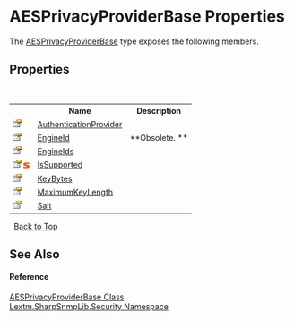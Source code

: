 # AESPrivacyProviderBase Properties
 

The <a href="T_Lextm_SharpSnmpLib_Security_AESPrivacyProviderBase">AESPrivacyProviderBase</a> type exposes the following members.


## Properties
&nbsp;<table><tr><th></th><th>Name</th><th>Description</th></tr><tr><td>![Public property](media/pubproperty.gif "Public property")</td><td><a href="P_Lextm_SharpSnmpLib_Security_AESPrivacyProviderBase_AuthenticationProvider">AuthenticationProvider</a></td><td /></tr><tr><td>![Public property](media/pubproperty.gif "Public property")</td><td><a href="P_Lextm_SharpSnmpLib_Security_AESPrivacyProviderBase_EngineId">EngineId</a></td><td> **Obsolete. **</td></tr><tr><td>![Public property](media/pubproperty.gif "Public property")</td><td><a href="P_Lextm_SharpSnmpLib_Security_AESPrivacyProviderBase_EngineIds">EngineIds</a></td><td /></tr><tr><td>![Public property](media/pubproperty.gif "Public property")![Static member](media/static.gif "Static member")</td><td><a href="P_Lextm_SharpSnmpLib_Security_AESPrivacyProviderBase_IsSupported">IsSupported</a></td><td /></tr><tr><td>![Public property](media/pubproperty.gif "Public property")</td><td><a href="P_Lextm_SharpSnmpLib_Security_AESPrivacyProviderBase_KeyBytes">KeyBytes</a></td><td /></tr><tr><td>![Public property](media/pubproperty.gif "Public property")</td><td><a href="P_Lextm_SharpSnmpLib_Security_AESPrivacyProviderBase_MaximumKeyLength">MaximumKeyLength</a></td><td /></tr><tr><td>![Public property](media/pubproperty.gif "Public property")</td><td><a href="P_Lextm_SharpSnmpLib_Security_AESPrivacyProviderBase_Salt">Salt</a></td><td /></tr></table>&nbsp;
<a href="#aesprivacyproviderbase-properties">Back to Top</a>

## See Also


#### Reference
<a href="T_Lextm_SharpSnmpLib_Security_AESPrivacyProviderBase">AESPrivacyProviderBase Class</a><br /><a href="N_Lextm_SharpSnmpLib_Security">Lextm.SharpSnmpLib.Security Namespace</a><br />